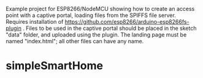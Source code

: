 Example project for ESP8266/NodeMCU showing how to create an access point with a captive portal, loading files from the SPIFFS file server. Requires installation of https://github.com/esp8266/arduino-esp8266fs-plugin . Files to be used in the captive portal should be placed in the sketch "data" folder, and uploaded using the plugin. The landing page must be named "index.html"; all other files can have any name.
# simpleSmartHome
